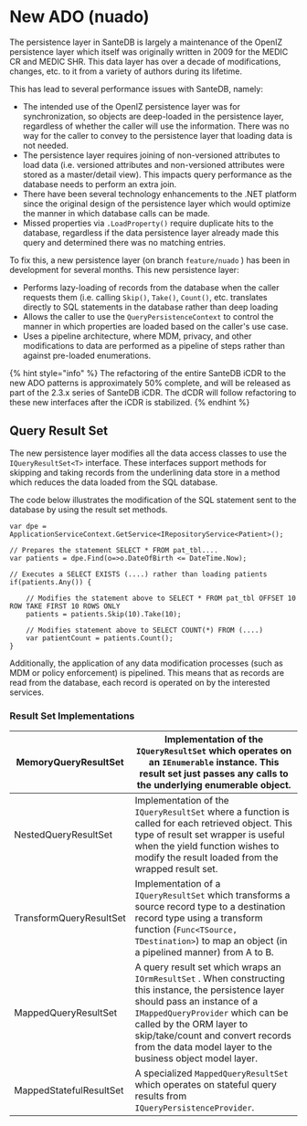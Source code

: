 # New ADO (nuado)

The persistence layer in SanteDB is largely a maintenance of the OpenIZ persistence layer which itself was originally written in 2009 for the MEDIC CR and MEDIC SHR. This data layer has over a decade of modifications, changes, etc. to it from a variety of authors during its lifetime.

This has lead to several performance issues with SanteDB, namely:

* The intended use of the OpenIZ persistence layer was for synchronization, so objects are deep-loaded in the persistence layer, regardless of whether the caller will use the information. There was no way for the caller to convey to the persistence layer that loading data is not needed.
* The persistence layer requires joining of non-versioned attributes to load data (i.e. versioned attributes and non-versioned attributes were stored as a master/detail view). This impacts query performance as the database needs to perform an extra join.
* There have been several technology enhancements to the .NET platform since the original design of the persistence layer which would optimize the manner in which database calls can be made.
* Missed properties via `.LoadProperty()` require duplicate hits to the database, regardless if the data persistence layer already made this query and determined there was no matching entries.

To fix this, a new persistence layer (on branch `feature/nuado` ) has been in development for several months. This new persistence layer:

* Performs lazy-loading of records from the database when the caller requests them (i.e. calling `Skip()`, `Take()`, `Count()`, etc. translates directly to SQL statements in the database rather than deep loading
* Allows the caller to use the `QueryPersistenceContext` to control the manner in which properties are loaded based on the caller's use case.
* Uses a pipeline architecture, where MDM, privacy, and other modifications to data are performed as a pipeline of steps rather than against pre-loaded enumerations.

{% hint style="info" %}
The refactoring of the entire SanteDB iCDR to the new ADO patterns is approximately 50% complete, and will be released as part of the 2.3.x series of SanteDB iCDR. The dCDR will follow refactoring to these new interfaces after the iCDR is stabilized.
{% endhint %}

## Query Result Set

The new persistence layer modifies all the data access classes to use the `IQueryResultSet<T>` interface. These interfaces support methods for skipping and taking records from the underlining data store in a method which reduces the data loaded from the SQL database.

The code below illustrates the modification of the SQL statement sent to the database by using the result set methods.

```
var dpe = ApplicationServiceContext.GetService<IRepositoryService<Patient>();

// Prepares the statement SELECT * FROM pat_tbl....
var patients = dpe.Find(o=>o.DateOfBirth <= DateTime.Now);

// Executes a SELECT EXISTS (....) rather than loading patients
if(patients.Any()) {

    // Modifies the statement above to SELECT * FROM pat_tbl OFFSET 10 ROW TAKE FIRST 10 ROWS ONLY
    patients = patients.Skip(10).Take(10);
    
    // Modifies statement above to SELECT COUNT(*) FROM (....)
    var patientCount = patients.Count();
}
```

Additionally, the application of any data modification processes (such as MDM or policy enforcement) is pipelined. This means that as records are read from the database, each record is operated on by the interested services.

### Result Set Implementations

| MemoryQueryResultSet    | Implementation of the `IQueryResultSet` which operates on an `IEnumerable` instance. This result set just passes any calls to the underlying enumerable object.                                                                                                                                          |
| ----------------------- | -------------------------------------------------------------------------------------------------------------------------------------------------------------------------------------------------------------------------------------------------------------------------------------------------------- |
| NestedQueryResultSet    | Implementation of the `IQueryResultSet` where a function is called for each retrieved object. This type of result set wrapper is useful when the yield function wishes to modify the result loaded from the wrapped result set.                                                                          |
| TransformQueryResultSet | Implementation of a `IQueryResultSet` which transforms a source record type to a destination record type using a transform function (`Func<TSource, TDestination>`) to map an object (in a pipelined manner) from A to B.                                                                                |
| MappedQueryResultSet    | A query result set which wraps an `IOrmResultSet` . When constructing this instance, the persistence layer should pass an instance of a `IMappedQueryProvider` which can be called by the ORM layer to skip/take/count and convert records from the data model layer to the business object model layer. |
| MappedStatefulResultSet | A specialized `MappedQueryResultSet` which operates on stateful query results from `IQueryPersistenceProvider`.                                                                                                                                                                                          |

&#x20;
